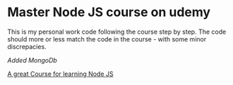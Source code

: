 # Master Node JS course on udemy

This is my personal work code following the course step by step.
The code should more or less match the code in the course - with some minor discrepacies.

*Added MongoDb*

[A great Course for learning Node JS](https://www.udemy.com/course/nodejs-the-complete-guide/)